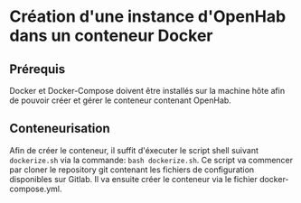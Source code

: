 # Création d'une instance d'OpenHab dans un conteneur Docker

## Prérequis

Docker et Docker-Compose doivent être installés sur la machine hôte afin de pouvoir créer et gérer le conteneur contenant OpenHab.

## Conteneurisation

Afin de créer le conteneur, il suffit d'éxecuter le script shell suivant ```dockerize.sh``` via la commande: ```bash dockerize.sh```.
Ce script va commencer par cloner le repository git contenant les fichiers de configuration disponibles sur Gitlab. Il va ensuite créer le conteneur via le fichier docker-compose.yml.